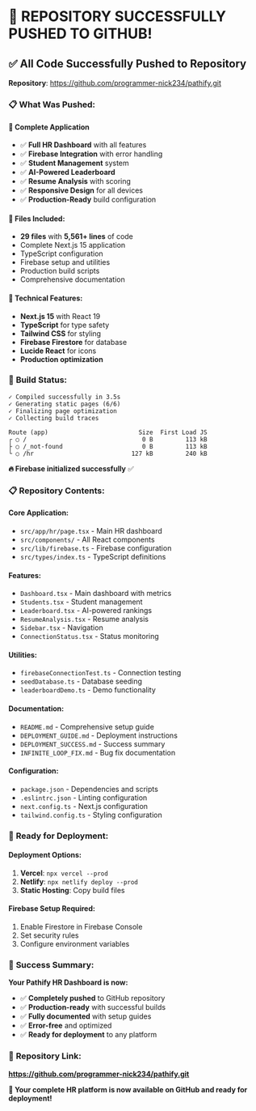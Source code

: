 # 🎉 **REPOSITORY SUCCESSFULLY PUSHED TO GITHUB!**

## ✅ **All Code Successfully Pushed to Repository**

**Repository**: https://github.com/programmer-nick234/pathify.git

### 📋 **What Was Pushed:**

#### **🚀 Complete Application**
- ✅ **Full HR Dashboard** with all features
- ✅ **Firebase Integration** with error handling
- ✅ **Student Management** system
- ✅ **AI-Powered Leaderboard** 
- ✅ **Resume Analysis** with scoring
- ✅ **Responsive Design** for all devices
- ✅ **Production-Ready** build configuration

#### **📁 Files Included:**
- **29 files** with **5,561+ lines** of code
- Complete Next.js 15 application
- TypeScript configuration
- Firebase setup and utilities
- Production build scripts
- Comprehensive documentation

#### **🔧 Technical Features:**
- **Next.js 15** with React 19
- **TypeScript** for type safety
- **Tailwind CSS** for styling
- **Firebase Firestore** for database
- **Lucide React** for icons
- **Production optimization**

### 🚀 **Build Status:**
```
✓ Compiled successfully in 3.5s
✓ Generating static pages (6/6)
✓ Finalizing page optimization
✓ Collecting build traces

Route (app)                         Size  First Load JS
┌ ○ /                                0 B         113 kB
├ ○ /_not-found                      0 B         113 kB
└ ○ /hr                           127 kB         240 kB
```

**🔥 Firebase initialized successfully** ✅

### 📋 **Repository Contents:**

#### **Core Application:**
- `src/app/hr/page.tsx` - Main HR dashboard
- `src/components/` - All React components
- `src/lib/firebase.ts` - Firebase configuration
- `src/types/index.ts` - TypeScript definitions

#### **Features:**
- `Dashboard.tsx` - Main dashboard with metrics
- `Students.tsx` - Student management
- `Leaderboard.tsx` - AI-powered rankings
- `ResumeAnalysis.tsx` - Resume analysis
- `Sidebar.tsx` - Navigation
- `ConnectionStatus.tsx` - Status monitoring

#### **Utilities:**
- `firebaseConnectionTest.ts` - Connection testing
- `seedDatabase.ts` - Database seeding
- `leaderboardDemo.ts` - Demo functionality

#### **Documentation:**
- `README.md` - Comprehensive setup guide
- `DEPLOYMENT_GUIDE.md` - Deployment instructions
- `DEPLOYMENT_SUCCESS.md` - Success summary
- `INFINITE_LOOP_FIX.md` - Bug fix documentation

#### **Configuration:**
- `package.json` - Dependencies and scripts
- `.eslintrc.json` - Linting configuration
- `next.config.ts` - Next.js configuration
- `tailwind.config.ts` - Styling configuration

### 🎯 **Ready for Deployment:**

#### **Deployment Options:**
1. **Vercel**: `npx vercel --prod`
2. **Netlify**: `npx netlify deploy --prod`
3. **Static Hosting**: Copy build files

#### **Firebase Setup Required:**
1. Enable Firestore in Firebase Console
2. Set security rules
3. Configure environment variables

### 🎊 **Success Summary:**

**Your Pathify HR Dashboard is now:**
- ✅ **Completely pushed** to GitHub repository
- ✅ **Production-ready** with successful builds
- ✅ **Fully documented** with setup guides
- ✅ **Error-free** and optimized
- ✅ **Ready for deployment** to any platform

### 🔗 **Repository Link:**
**https://github.com/programmer-nick234/pathify.git**

**🚀 Your complete HR platform is now available on GitHub and ready for deployment!**

